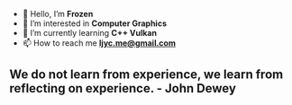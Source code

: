 - 👋 Hello, I’m **Frozen**
- 👀 I’m interested in **Computer Graphics**
- 🌱 I’m currently learning **C++ Vulkan**
- 📫 How to reach me **ljyc.me@gmail.com**

## We do not learn from experience, we learn from reflecting on experience. - John Dewey

<!---
AlterFrozen/AlterFrozen is a ✨ special ✨ repository because its `README.md` (this file) appears on your GitHub profile.
You can click the Preview link to take a look at your changes.
--->
